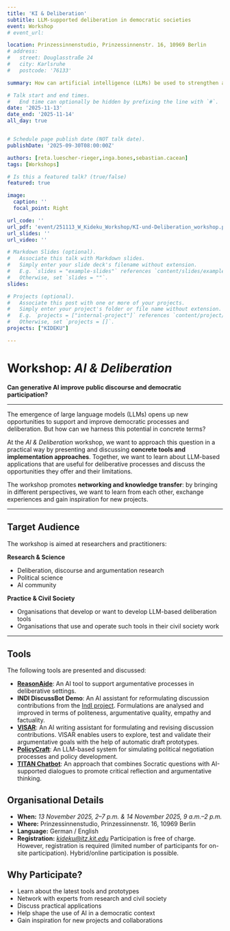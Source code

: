 ```yaml
---
title: 'KI & Deliberation'
subtitle: LLM-supported deliberation in democratic societies
event: Workshop
# event_url: 

location: Prinzessinnenstudio, Prinzessinnenstr. 16, 10969 Berlin
# address:
#   street: Douglasstraße 24
#   city: Karlsruhe
#   postcode: '76133'

summary: How can artificial intelligence (LLMs) be used to strengthen and support democratic processes and discourse in liberal societies?

# Talk start and end times.
#   End time can optionally be hidden by prefixing the line with `#`.
date: '2025-11-13'
date_end: '2025-11-14'
all_day: true


# Schedule page publish date (NOT talk date).
publishDate: '2025-09-30T08:00:00Z'

authors: [reta.luescher-rieger,inga.bones,sebastian.cacean]
tags: [Workshops]

# Is this a featured talk? (true/false)
featured: true

image:
  caption: ''
  focal_point: Right

url_code: ''
url_pdf: 'event/251113_W_Kideku_Workshop/KI-und-Deliberation_workshop.pdf'
url_slides: ''
url_video: ''

# Markdown Slides (optional).
#   Associate this talk with Markdown slides.
#   Simply enter your slide deck's filename without extension.
#   E.g. `slides = "example-slides"` references `content/slides/example-slides.md`.
#   Otherwise, set `slides = ""`.
slides:

# Projects (optional).
#   Associate this post with one or more of your projects.
#   Simply enter your project's folder or file name without extension.
#   E.g. `projects = ["internal-project"]` references `content/project/deep-learning/index.md`.
#   Otherwise, set `projects = []`.
projects: ["KIDEKU"]

---
```

# Workshop: *AI & Deliberation*

**Can generative AI improve public discourse and democratic participation?**

---

The emergence of large language models (LLMs) opens up new opportunities to support and improve democratic processes and deliberation. But how can we harness this potential in concrete terms?

At the *AI & Deliberation* workshop, we want to approach this question in a practical way by presenting and discussing **concrete tools and implementation approaches**. Together, we want to learn about LLM-based applications that are useful for deliberative processes and discuss the opportunities they offer and their limitations.

The workshop promotes **networking and knowledge transfer**: by bringing in different perspectives, we want to learn from each other, exchange experiences and gain inspiration for new projects.

---

## Target Audience

The workshop is aimed at researchers and practitioners:

**Research & Science**

- Deliberation, discourse and argumentation research
- Political science
- AI community

**Practice & Civil Society**

- Organisations that develop or want to develop LLM-based deliberation tools
- Organisations that use and operate such tools in their civil society work

---

## Tools

The following tools are presented and discussed:

- [**ReasonAide**](https://www.faktor-d.org/projekte/reasonaide): An AI tool to support argumentative processes in deliberative settings.
- **INDI DiscussBot Demo**: An AI assistant for reformulating discussion contributions from the [IndI project](https://www.diid.hhu.de/forschung/projekte/indi). Formulations are analysed and improved in terms of politeness, argumentative quality, empathy and factuality.
- [**VISAR**](https://dl.acm.org/doi/pdf/10.1145/3586183.3606800): An AI writing assistant for formulating and revising discussion contributions. VISAR enables users to explore, test and validate their argumentative goals with the help of automatic draft prototypes.
- [**PolicyCraft**](https://arxiv.org/abs/2409.15644): An LLM-based system for simulating political negotiation processes and policy development.
- [**TITAN Chatbot**](https://www.titanthinking.eu/post/exploring-titan-s-approach-to-integrating-socratic-thinking-and-ai-in-chatbot-dialogue): An approach that combines Socratic questions with AI-supported dialogues to promote critical reflection and argumentative thinking.

## Organisational Details

- **When:** *13 November 2025, 2–7 p.m. & 14 November 2025, 9 a.m.–2 p.m.*
- **Where:** Prinzessinnenstudio, Prinzessinnenstr. 16, 10969 Berlin
- **Language:** German / English
- **Registration:** *kideku@itz.kit.edu*
  Participation is free of charge. However, registration is required (limited number of participants for on-site participation).
  Hybrid/online participation is possible.

## Why Participate?

- Learn about the latest tools and prototypes
- Network with experts from research and civil society
- Discuss practical applications
- Help shape the use of AI in a democratic context
- Gain inspiration for new projects and collaborations
